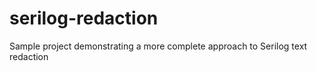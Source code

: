 # serilog-redaction
Sample project demonstrating a more complete approach to Serilog text redaction
